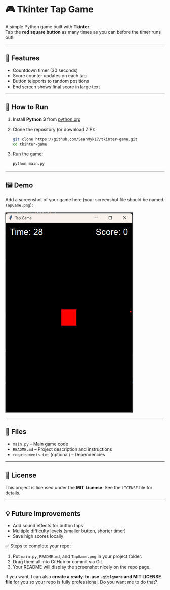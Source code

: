 

# 🎮 Tkinter Tap Game

A simple Python game built with **Tkinter**.  
Tap the **red square button** as many times as you can before the timer runs out!

---

## 📝 Features
- Countdown timer (30 seconds)  
- Score counter updates on each tap  
- Button teleports to random positions  
- End screen shows final score in large text  

---

## 🚀 How to Run
1. Install **Python 3** from [python.org](https://www.python.org/downloads/)  
2. Clone the repository (or download ZIP):  
   ```bash
   git clone https://github.com/SeanMyk17/tkinter-game.git
   cd tkinter-game
3. Run the game:

   ```bash
   python main.py
   ```

---

## 🖼 Demo

Add a screenshot of your game here (your screenshot file should be named `TapGame.png`):

![Game Screenshot](TapGame.png)

---

## 📂 Files

* `main.py` – Main game code
* `README.md` – Project description and instructions
* `requirements.txt` (optional) – Dependencies

---

## 📄 License

This project is licensed under the **MIT License**. See the `LICENSE` file for details.

---

## 💡 Future Improvements

* Add sound effects for button taps
* Multiple difficulty levels (smaller button, shorter timer)
* Save high scores locally


✅ Steps to complete your repo:  
1. Put `main.py`, `README.md`, and `TapGame.png` in your project folder.  
2. Drag them all into GitHub or commit via Git.  
3. Your README will display the screenshot nicely on the repo page.  

If you want, I can also **create a ready-to-use `.gitignore` and MIT LICENSE file** for you so your repo is fully professional. Do you want me to do that?
